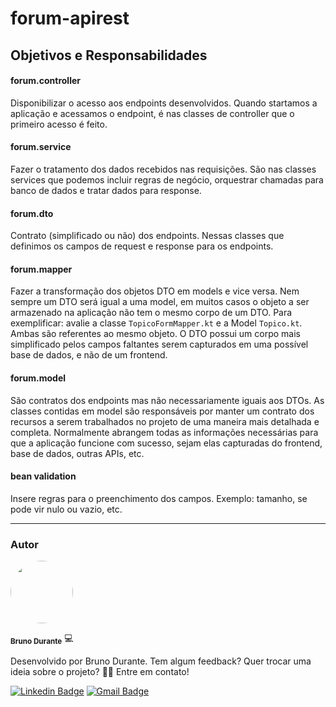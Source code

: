 # forum-apirest

## Objetivos e Responsabilidades
#### forum.controller
Disponibilizar o acesso aos endpoints desenvolvidos.
Quando startamos a aplicação e acessamos o endpoint,
é nas classes de controller que o primeiro acesso é feito.

#### forum.service
Fazer o tratamento dos dados recebidos nas requisições.
São nas classes services que podemos incluir regras de negócio,
orquestrar chamadas para banco de dados e tratar dados para response.

#### forum.dto
Contrato (simplificado ou não) dos endpoints.
Nessas classes que definimos os campos de request e response para os endpoints.

#### forum.mapper
Fazer a transformação dos objetos DTO em models e vice versa.
Nem sempre um DTO será igual a uma model, em muitos casos o objeto a ser armazenado na aplicação 
não tem o mesmo corpo de um DTO. Para exemplificar: avalie a classe `TopicoFormMapper.kt` e a Model `Topico.kt`. 
Ambas são referentes ao mesmo objeto. O DTO possui um corpo mais simplificado pelos campos faltantes serem capturados
em uma possível base de dados, e não de um frontend.

#### forum.model
São contratos dos endpoints mas não necessariamente iguais aos DTOs.
As classes contidas em model são responsáveis por manter um contrato dos recursos a serem trabalhados
no projeto de uma maneira mais detalhada e completa. Normalmente abrangem todas as informações necessárias
para que a aplicação funcione com sucesso, sejam elas capturadas do frontend, base de dados, outras APIs, etc.

#### bean validation
Insere regras para o preenchimento dos campos. Exemplo: tamanho, se pode vir nulo ou vazio, etc.

----------------------
### Autor

<img style="border-radius: 50%;" src="https://avatars.githubusercontent.com/u/37076921?v=4" width="100px;" alt=""/>

<sub><b>Bruno Durante</b></sub> 💻

Desenvolvido por Bruno Durante.
Tem algum feedback? Quer trocar uma ideia sobre o projeto?
👋🏽 Entre em contato!

[![Linkedin Badge](https://img.shields.io/badge/-Bruno-blue?style=flat-square&logo=Linkedin&logoColor=white&link=https://www.linkedin.com/in/brunodurante/)](https://www.linkedin.com/in/brunodurante/)
[![Gmail Badge](https://img.shields.io/badge/-brunodurantec@gmail.com-c14438?style=flat-square&logo=Gmail&logoColor=white&link=mailto:brunodurantec@gmail.com)](mailto:brunodurantec@gmail.com)

